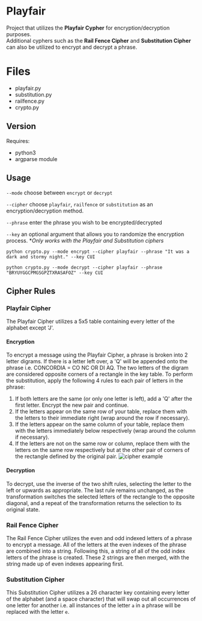 # Playfair
Project that utilizes the **Playfair Cypher** for encryption/decryption purposes.  
Additional cyphers such as the **Rail Fence Cipher** and **Substitution Cipher** can also be utilized to encrypt and decrypt a phrase.

# Files
* playfair.py 
* substitution.py
* railfence.py
* crypto.py


## Version
Requires:
* python3
* argparse module

## Usage
`--mode` choose between `encrypt` or `decrypt`  

`--cipher` choose `playfair`, `railfence` or `substitution` as an encryption/decryption method.  

`--phrase` enter the phrase you wish to be encrypted/decrypted  

`--key` an optional argument that allows you to randomize the encryption process. \**Only works with the Playfair and Substitution ciphers*  

`python crypto.py --mode encrypt --cipher playfair --phrase "It was a dark and stormy night." --key CUI`  

`python crypto.py --mode decrypt --cipher playfair --phrase "BRYUYGGCPMGSGPZTXRASAFOZ" --key CUI`  

## Cipher Rules
### Playfair Cipher
The Playfair Cipher utilizes a 5x5 table containing every letter of the alphabet except 'J'. 

#### Encryption
To encrypt a message using the Playfair Cipher, a phrase is broken into 2 letter digrams. If there is a letter left over, a 'Q' will be appended onto the phrase i.e. CONCORDIA = CO NC OR DI AQ. The two letters of the digram are considered opposite corners of a rectangle in the key table. To perform the substitution, apply the following 4 rules to each pair of letters in the phrase:


1. If both letters are the same (or only one letter is left), add a 'Q' after the first letter. Encrypt the new pair and continue.
2. If the letters appear on the same row of your table, replace them with the letters to their immediate right (wrap around the row if necessary).
3. If the letters appear on the same column of your table, replace them with the letters immediately below respectively (wrap around the column if necessary).
4. If the letters are not on the same row or column, replace them with the letters on the same row respectively but at the other pair of corners of the rectangle defined by the original pair.
![cipher example](https://user-images.githubusercontent.com/65187208/193516460-6d65f212-c40a-46c7-8562-a156ab7f4e3e.png)

#### Decryption
To decrypt, use the inverse of the two shift rules, selecting the letter to the left or upwards as appropriate. The last rule remains unchanged, as the transformation switches the selected letters of the rectangle to the opposite diagonal, and a repeat of the transformation returns the selection to its original state. 
### Rail Fence Cipher
The Rail Fence Cipher utilizes the even and odd indexed letters of a phrase to encrypt a message. All of the letters at the even indexes of the phrase are combined into a string. Following this, a string of all of the odd index letters of the phrase is created. These 2 strings are then merged, with the string made up of even indexes appearing first.
### Substitution Cipher
This Substitution Cipher utilizes a 26 character key containing every letter of the alphabet (and a space character) that will swap out all occurrences of one letter for another i.e. all instances of the letter `a` in a phrase will be replaced with the letter `e`.
